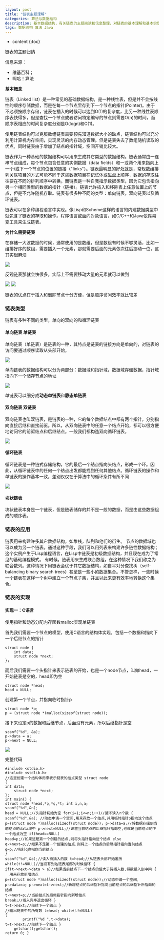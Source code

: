 ```yaml
---
layout: post
title: "链表主题理解"
categories: 算法与数据结构
description: 基本数据结构，有关链表的主题阅读和信息整理，对链表的基本理解和基本实现
tags: 数据结构 算法 Java
---
```


* content
{:toc}

链表的主题归纳

信息来源：
- 维基百科；
- 啊哈！算法




**基本概念**

链表（Linked list）是一种常见的基础数据结构，是一种线性表，但是并不会按线性的顺序存储数据，而是在每一个节点里存到下一个节点的指针(Pointer)。由于不必须按顺序存储，链表在插入的时候可以达到O(1)的复杂度，比另一种线性表顺序表快得多，但是查找一个节点或者访问特定编号的节点则需要O(n)的时间，而顺序表相应的时间复杂度分别是O(logn)和O(1)。

使用链表结构可以克服数组链表需要预先知道数据大小的缺点，链表结构可以充分利用计算机内存空间，实现灵活的内存动态管理。但是链表失去了数组随机读取的优点，同时链表由于增加了结点的指针域，空间开销比较大。

链表作为一种基础的数据结构可以用来生成其它类型的数据结构。链表通常由一连串节点组成，每个节点包含任意的实例数据（data fields）和一或两个用来指向上一个/或下一个节点的位置的链接（"links"）。链表最明显的好处就是，常规数组排列关联项目的方式可能不同于这些数据项目在记忆体或磁盘上顺序，数据的存取往往要在不同的排列顺序中转换。而链表是一种自我指示数据类型，因为它包含指向另一个相同类型的数据的指针（链接）。链表允许插入和移除表上任意位置上的节点，但是不允许随机存取。链表有很多种不同的类型：单向链表，双向链表以及循环链表。

链表可以在多种编程语言中实现。像Lisp和Scheme这样的语言的内建数据类型中就包含了链表的存取和操作。程序语言或面向对象语言，如C/C++和Java依靠易变工具来生成链表。

**为什么需要链表**

在存储一大波数据的时候，通常使用的是数组，但是数组有时候不够灵活，比如一组排好序的数组，需要插入一个元素，那就需要后面的元素依次往后挪动一位，这其实很麻烦

![](http://ww1.sinaimg.cn/large/8d6a2535jw1f9amszozjdj207j046jrn.jpg)

反观链表那就会快很多，实际上不需要移动大量的元素就可以做到

![](http://ww2.sinaimg.cn/large/8d6a2535jw1f9amvq63znj20e90140so.jpg)
![](http://ww1.sinaimg.cn/large/8d6a2535jw1f9amwdb0l5j20eb01q0sq.jpg)

链表的优点在于插入和删除节点十分方便，但是顺序访问效率就比较差

### 链表类型

链表有多种不同的类型，单向的双向的和循环链表

#### 单向链表 单链表

单向链表（单链表）是链表的一种，其特点是链表的链接方向是单向的，对链表的访问要通过顺序读取从头部开始。

![](http://ww2.sinaimg.cn/large/8d6a2535jw1f9adyl5b17j20ed04qglq.jpg)

单向链表的数据结构可以分为两部分：数据域和指针域，数据域存储数据，指针域指向下一个储存节点的地址

![](http://ww2.sinaimg.cn/large/8d6a2535jw1f9adz57lqcj20mo02at8u.jpg)

单链表可以细分成**动态单链表**和**静态单链表**

#### 双向链表 双链表

双向链表也叫双链表，是链表的一种，它的每个数据结点中都有两个指针，分别指向直接后继和直接前驱。所以，从双向链表中的任意一个结点开始，都可以很方便地访问它的前驱结点和后继结点。一般我们都构造双向循环链表。

![](http://ww3.sinaimg.cn/large/8d6a2535jw1f9aml7i72aj20xw02a0t4.jpg)

#### 循环链表

循环链表是一种链式存储结构，它的最后一个结点指向头结点，形成一个环。因此，从循环链表中的任何一个结点出发都能找到任何其他结点。循环链表的操作和单链表的操作基本一致，差别仅仅在于算法中的循环条件有所不同

![](http://ww3.sinaimg.cn/large/8d6a2535jw1f9amn5pekxj20jg03caa7.jpg)

#### 块状链表

块状链表本身是一个链表，但是链表储存的并不是一般的数据，而是由这些数据组成的顺序表。

### 链表的应用

链表用来构建许多其它数据结构，如堆栈，队列和他们的衍生。
节点的数据域也可以成为另一个链表。通过这种手段，我们可以用列表来构建许多链性数据结构；这个实例产生于Lisp编程语言，在Lisp中链表是初级数据结构，并且现在成为了常见的基础编程模式。 有时候，链表用来生成联合数组，在这种情况下我们称之为联合数列。这种情况下用链表会优于其它数据结构，如自平对分查找树（self-balancing binary search trees）甚至是一些小的数据集合。不管怎样，一些时候一个链表在这样一个树中建立一个节点子集，并且以此来更有效率地转换这个集合。

### 链表的实现

#### 实现一：C语言

使用指针和动态分配内存函数malloc实现单链表

首先我们需要一个节点的模型，使用C语言的结构体实现，包括一个数据和指向下一个后继节点的指针

```
struct node {
    int data;
    struct node *next;
};
```

而后我们需要一个头指针来表示链表的开始，也是一个node节点，叫做head，一开始链表是空的，head即为空


```
struct node *head;
head = NULL;
```

创建第一个节点，并指向临时指针p

```
struct node *p;
p = (struct node *)malloc(sizeof(struct node));
```

接下来设定p的数据和后继节点，后面没有元素，所以后继指针是空

```
scanf("%d", &a);
p->data = a;
p->next = NULL;
```

![](http://ww1.sinaimg.cn/large/8d6a2535jw1f9and4xzw6j204i02pdfn.jpg)

完整代码

```
#include <stdio.h>
#include <stdlib.h>
//这里创建一个结构体用来表示链表的结点类型 struct node
{
int data;
    struct node *next;
};
int main() {
struct node *head,*p,*q,*t; int i,n,a;
scanf("%d",&n);
head = NULL;//头指针初始为空 for(i=1;i<=n;i++)//循环读入n个数 {
scanf("%d",&a); //动态申请一个空间,用来存放一个结点,并用临时指针p指向这个结点
p=(struct node *)malloc(sizeof(struct node)); p->data=a;//将数据存储到当前结点的data域中 p->next=NULL;//设置当前结点的后继指针指向空,也就是当前结点的下一个结点为空 if(head==NULL)
head=p;//如果这是第一个创建的结点,则将头指针指向这个结点 else
q->next=p;//如果不是第一个创建的结点,则将上一个结点的后继指针指向当前结点
q=p;//指针q也指向当前结点
}
scanf("%d",&a);//读入待插入的数 t=head;//从链表头部开始遍历 while(t!=NULL)//当没有到达链表尾部的时候循环 {
if(t->next->data > a)//如果当前结点下一个结点的值大于待插入数,将数插入到中间 {
  用来存放新增结点
p=(struct node *)malloc(sizeof(struct node));//动态申请一个空间,
p->data=a; p->next=t->next;//新增结点的后继指针指向当前结点的后继指针所指向的结点
t->next=p;//当前结点的后继指针指向新增结点
break;//插入完毕退出循环 }
t=t->next;//继续下一个结点 }
//输出链表中的所有数 t=head; while(t!=NULL)
{
        printf("%d ",t->data);
t=t->next;//继续下一个结点 }
    getchar();getchar();
return 0; }
```
